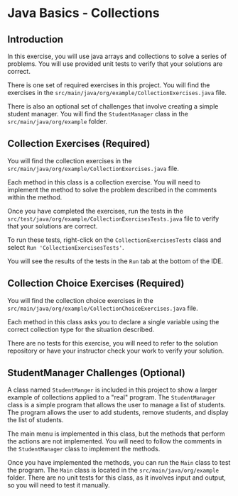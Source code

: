# Java Basics - Collections

## Introduction

In this exercise, you will use java arrays and collections to solve a series of problems. You will use provided unit 
tests to verify that your solutions are correct.

There is one set of required exercises in this project. You will find the exercises in the 
`src/main/java/org/example/CollectionExercises.java` file.

There is also an optional set of challenges that involve creating a simple student manager. You will find the
`StudentManager` class in the `src/main/java/org/example` folder.

## Collection Exercises (Required)

You will find the collection exercises in the `src/main/java/org/example/CollectionExercises.java` file.

Each method in this class is a collection exercise. You will need to implement the method to solve the problem
described in the comments within the method.

Once you have completed the exercises, run the tests in the `src/test/java/org/example/CollectionExercisesTests.java`
file to verify that your solutions are correct.

To run these tests, right-click on the `CollectionExercisesTests` class and select `Run 'CollectionExercisesTests'`.

You will see the results of the tests in the `Run` tab at the bottom of the IDE.

## Collection Choice Exercises (Required)

You will find the collection choice exercises in the `src/main/java/org/example/CollectionChoiceExercises.java` file.

Each method in this class asks you to declare a single variable using the correct 
collection type for the situation described.

There are no tests for this exercise, you will need to refer to the solution repository
or have your instructor check your work to verify your solution.

## StudentManager Challenges (Optional)

A class named `StudentManger` is included in this project to show a larger example of collections applied to a "real"
program. The `StudentManager` class is a simple program that allows the user to manage a list of students. The program
allows the user to add students, remove students, and display the list of students.

The main menu is implemented in this class, but the methods that perform the actions are not implemented. You will need
to follow the comments in the `StudentManager` class to implement the methods.

Once you have implemented the methods, you can run the `Main` class to test the program. The `Main` class is located in
the `src/main/java/org/example` folder.  There are no unit tests for this class, as it involves input and output, so you
will need to test it manually.
